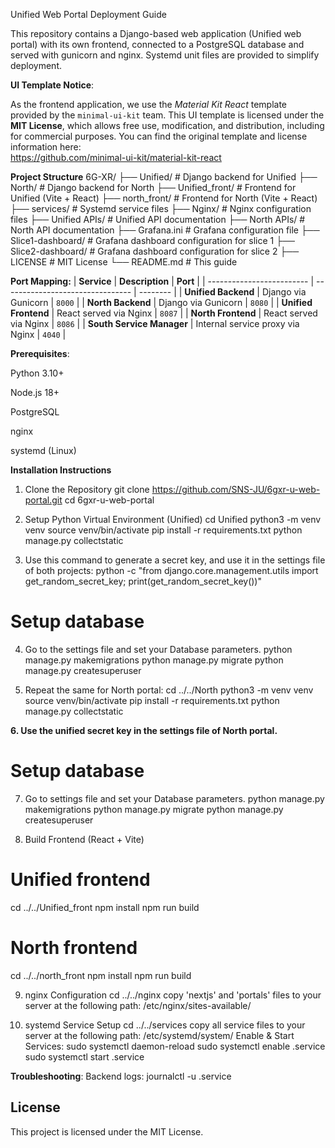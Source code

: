 Unified Web Portal Deployment Guide

This repository contains a Django-based web application (Unified web portal) with its own frontend, connected to a PostgreSQL database and served with gunicorn and nginx. Systemd unit files are provided to simplify deployment.

**UI Template Notice**:

As the frontend application, we use the *Material Kit React* template provided by the `minimal-ui-kit` team.
This UI template is licensed under the **MIT License**, which allows free use, modification, and distribution, including for commercial purposes.
You can find the original template and license information here:  
https://github.com/minimal-ui-kit/material-kit-react

**Project Structure**
6G-XR/
├── Unified/ # Django backend for Unified
├── North/ # Django backend for North
├── Unified_front/ # Frontend for Unified (Vite + React)
├── north_front/ # Frontend for North (Vite + React)
├── services/ # Systemd service files
├── Nginx/ # Nginx configuration files
├── Unified APIs/ # Unified API documentation
├── North APIs/ # North API documentation
├── Grafana.ini # Grafana configuration file
├── Slice1-dashboard/ # Grafana dashboard configuration for slice 1
├── Slice2-dashboard/ # Grafana dashboard configuration for slice 2
├── LICENSE # MIT License
└── README.md # This guide

**Port Mapping:**
| **Service**               | **Description**                  | **Port** |
| ------------------------- | -------------------------------- | -------- |
| **Unified Backend**       | Django via Gunicorn              | `8000`   |
| **North Backend**         | Django via Gunicorn              | `8080`   |
| **Unified Frontend**      | React served via Nginx           | `8087`   |
| **North Frontend**        | React served via Nginx           | `8086`   |
| **South Service Manager** | Internal service proxy via Nginx | `4040`   |


**Prerequisites**:

Python 3.10+

Node.js 18+

PostgreSQL

nginx

systemd (Linux)


**Installation Instructions**
1. Clone the Repository
git clone https://github.com/SNS-JU/6gxr-u-web-portal.git
cd 6gxr-u-web-portal

2. Setup Python Virtual Environment (Unified)
cd Unified
python3 -m venv venv
source venv/bin/activate
pip install -r requirements.txt
python manage.py collectstatic

3. Use this command to generate a secret key, and use it in the settings file of both projects:
python -c "from django.core.management.utils import get_random_secret_key; print(get_random_secret_key())"

# Setup database
4. Go to the settings file and set your Database parameters.
python manage.py makemigrations
python manage.py migrate
python manage.py createsuperuser


5. Repeat the same for North portal:
cd ../../North
python3 -m venv venv
source venv/bin/activate
pip install -r requirements.txt
python manage.py collectstatic

**6. Use the unified secret key in the settings file of North portal.**

# Setup database
7. Go to settings file and set your Database parameters.
python manage.py makemigrations
python manage.py migrate
python manage.py createsuperuser

8. Build Frontend (React + Vite)
# Unified frontend
cd ../../Unified_front
npm install
npm run build

# North frontend
cd ../../north_front
npm install
npm run build

9. nginx Configuration
cd ../../nginx
copy 'nextjs' and 'portals' files to your server at the following path: /etc/nginx/sites-available/

10. systemd Service Setup
cd ../../services
copy all service files to your server at the following path: /etc/systemd/system/
Enable & Start Services:
sudo systemctl daemon-reload
sudo systemctl enable <name>.service
sudo systemctl start <name>.service


**Troubleshooting**:
Backend logs: journalctl -u <name>.service


## License

This project is licensed under the MIT License.

